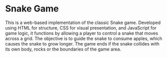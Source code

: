 # Snake Game

This is a web-based implementation of the classic Snake game. Developed using HTML for structure, CSS for visual presentation, and JavaScript for game logic, it functions by allowing a player to control a snake that moves across a grid. The objective is to guide the snake to consume apples, which causes the snake to grow longer. The game ends if the snake collides with its own body, rocks or the boundaries of the game area.
